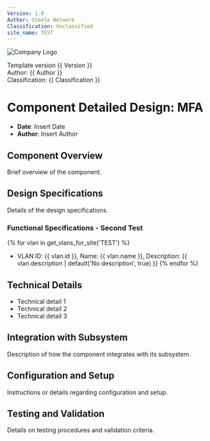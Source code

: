 ```yaml
---
Version: 1.0
Author: Steele Network
Classification: Unclassified
site_name: TEST
---
```


![Company Logo](/common_images/companylogo.png)


Template version {{ Version }}<br>
Author: {{ Author }}<br>
Classification: {{ Classification }}<br>

# Component Detailed Design: MFA

- **Date**: Insert Date
- **Author**: Insert Author

## Component Overview
Brief overview of the component.

## Design Specifications
Details of the design specifications.

### Functional Specifications - Second Test


{% for vlan in get_vlans_for_site('TEST') %}
- VLAN ID: {{ vlan.id }}, Name: {{ vlan.name }}, Description: {{ vlan.description | default('No description', true) }}
{% endfor %}


## Technical Details
- Technical detail 1
- Technical detail 2
- Technical detail 3

## Integration with Subsystem
Description of how the component integrates with its subsystem.

## Configuration and Setup
Instructions or details regarding configuration and setup.

## Testing and Validation
Details on testing procedures and validation criteria.
